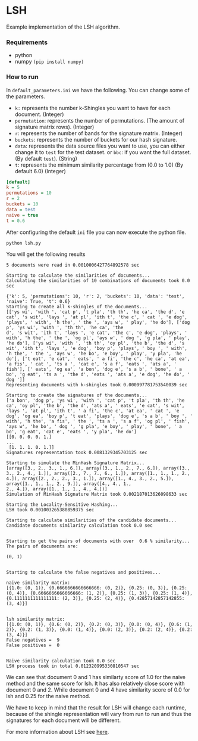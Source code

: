 # LSH

Example implementation of the LSH algorithm.

### Requirements

- python
- numpy `(pip install numpy)`

### How to run

In `default_parameters.ini` we have the following. You can change some of the parameters.

- `k:` represents the number k-Shingles you want to have for each document. (Integer)
- `permutation`: represents the number of permutations. (The amount of signature matrix rows). (Integer)
- `r`: represents the number of bands for the signature matrix. (Integer)
- `buckets`: represents the number of buckets for our hash signature.
- `data`: represents the data source files you want to use, you can either change it to `test` for the test dataset. or `bbc`: if you want the full dataset. (By default `test`). (String)
- `t`: represents the minimum similarity percentage from (0.0 to 1.0) (By default 6.0) (Integer)

```ini
[default]
k = 5
permutations = 10
r = 2
buckets = 10
data = test
naive = true
t = 0.6
```

After configuring the default `ini` file you can now execute the python file.

```sh
python lsh.py
```

You will get the following results 

```
5 documents were read in 0.0010006427764892578 sec

Starting to calculate the similarities of documents...
Calculating the similarities of 10 combinations of documents took 0.0 sec

{'k': 5, 'permutations': 10, 'r': 2, 'buckets': 10, 'data': 'test', 'naive': True, 't': 0.6}
Starting to create all k-shingles of the documents...
[['ys wi', 'with ', 'cat p', 't pla', 'th th', 'he ca', 'the d', 'e cat', 's wit', 'lays ', 'at pl', 'ith t', 'the c', ' cat ', 'e dog', 'plays', ' with', 'h the', ' the ', 'ays w', ' play', 'he do'], ['dog p', 'ys wi', 'with ', 'th th', 'he ca', 'the 
d', 's wit', 'ith t', 'lays ', 'e cat', 'the c', 'e dog', 'plays', ' with', 'h the', ' the ', 'og pl', 'ays w', ' dog ', 'g pla', ' play', 'he do'], ['ys wi', 'with ', 'th th', 'oy pl', 'the b', 'the d', 's wit', 'ith t', 'lays ', 'e dog', 'boy p', 'plays', ' boy ', ' with', 'h the', ' the ', 'ays w', 'he bo', 'e boy', ' play', 'y pla', 'he do'], ['t eat', 'e cat', ' eats', ' a fi', 'the c', 'he ca', 'at ea', 'a fis', ' cat ', 'ts a ', 'cat e', 's a f', 'eats ', 'ats a', ' fish'], [' eats', 'og ea', 'a bon', 'dog e', 's a b', ' bone', ' a bo', 'g eat', 'ts a ', 'the d', 'eats ', 'ats a', 'e dog', 'he do', ' dog ']]        
Representing documents with k-shingles took 0.000997781753540039 sec

Starting to create the signatures of the documents...
['a bon', 'dog p', 'ys wi', 'with ', 'cat p', 't pla', 'th th', 'he ca', 'oy pl', 'the b', 'the d', 'ats a', ' eats', 'e cat', 's wit', 'lays ', 'at pl', 'ith t', ' a fi', 'the c', 'at ea', ' cat ', 'e dog', 'og ea', 'boy p', 't eat', 'plays', 'dog e', 's a b', ' boy ', ' with', 'h the', 'a fis', ' the ', 'ts a ', 's a f', 'og pl', ' fish', 'ays w', 'he bo', ' dog ', 'g pla', 'e boy', ' play', ' bone', ' a bo', 'g eat', 'cat e', 'eats ', 'y pla', 'he do']
[[0. 0. 0. 0. 1.]
...
 [1. 1. 1. 0. 1.]]
Signatures representation took 0.0081329345703125 sec

Starting to simulate the MinHash Signature Matrix...
[array([3., 2., 3., 1., 6.]), array([3., 1., 2., 7., 6.]), array([3., 3., 2., 4., 1.]), array([2., 7., 7., 6., 1.]), array([1., 1., 1., 2., 4.]), array([2., 2., 2., 3., 1.]), array([1., 4., 3., 2., 5.]), array([1., 1., 1., 2., 9.]), array([4., 4., 1., 
2., 4.]), array([1., 1., 1., 4., 4.])]
Simulation of MinHash Signature Matrix took 0.002187013626098633 sec

Starting the Locality-Sensitive Hashing...
LSH took 0.001003265380859375 sec

Starting to calculate similarities of the candidate documents...
Candidate documents similarity calculation took 0.0 sec


Starting to get the pairs of documents with over  0.6 % similarity...
The pairs of documents are:

(0, 1)


Starting to calculate the false negatives and positives...

naive similarity matrix:
[{1.0: (0, 1)}, {0.6666666666666666: (0, 2)}, {0.25: (0, 3)}, {0.25: (0, 4)}, {0.6666666666666666: (1, 2)}, {0.25: (1, 3)}, {0.25: (1, 4)}, {0.1111111111111111: (2, 3)}, {0.25: (2, 4)}, {0.42857142857142855: (3, 4)}]


lsh similarity matrix:
[{1.0: (0, 1)}, {0.6: (0, 2)}, {0.2: (0, 3)}, {0.0: (0, 4)}, {0.6: (1, 2)}, {0.2: (1, 3)}, {0.0: (1, 4)}, {0.0: (2, 3)}, {0.2: (2, 4)}, {0.2: (3, 4)}]
False negatives =  9 
False positives =  0


Naive similarity calculation took 0.0 sec
LSH process took in total 0.012320995330810547 sec
```

We can see that document 0 and 1 has similarty score of 1.0 for the naive method 
and the same score for lsh.
It has also relatively close score with document 0 and 2. 
While document 0 and 4 have similarity score of 0.0 for lsh and 0.25 for the naive method.

We have to keep in mind that the result for LSH will change each runtime, because of the shingle
representation will vary from run to run and thus the signatures for each document will be different. 

For more information about LSH see [here](https://medium.com/@omkarsoak/from-min-hashing-to-locality-sensitive-hashing-the-complete-process-b88b298d71a1).